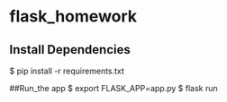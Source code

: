 # flask_homework

## Install Dependencies

$ pip install -r requirements.txt

##Run_the app
$ export FLASK_APP=app.py
$ flask run
